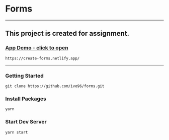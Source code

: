 # Forms
---
## This project is created for assignment.

### [App Demo - click to open](https://create-forms.netlify.app/)
    https://create-forms.netlify.app/

---
### Getting Started

    git clone https://github.com/ivo96/forms.git

### Install Packages

    yarn
    
### Start Dev Server

    yarn start    


